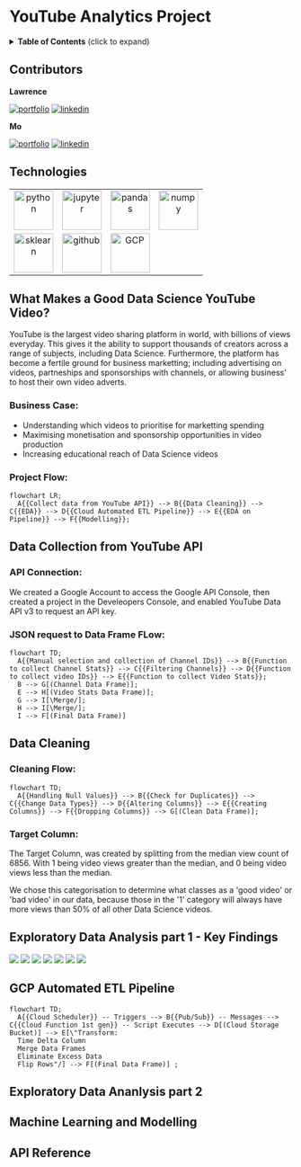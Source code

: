 # YouTube Analytics Project

<details>
  <summary><strong>Table of Contents</strong> (click to expand)</summary>

<!-- toc -->
- [Contributors](https://github.com/LHide14/YouTube-Analytics#Contributors)
- [Technologies](https://github.com/LHide14/YouTube-Analytics#Technologies)
- [What Makes a Good Data Science Video](https://github.com/LHide14/YouTube-Analytics#What-Makes-a-Good-Data-Science-YouTube-Video?)
- [Data Collection from YouTube API](https://github.com/LHide14/YouTube-Analytics#Data-Collection-from-YouTube-API)
- [Data Cleaning](https://github.com/LHide14/YouTube-Analytics#Data-Cleaning)
- [Exploratory Data Analysis part 1 - Key Findings](https://github.com/LHide14/YouTube-Analytics#Exploratory-Data-Analysis-part-1---Key-Findings)
- [Cloud Automated ETL Pipeline](https://github.com/LHide14/YouTube-Analytics#Cloud-Automated-ETL-Pipeline)
- [Exploratory Data Ananlysis part 2](https://github.com/LHide14/YouTube-Analytics#Exploratory-Data-Ananlysis-part-2)
- [Machine Learning and Modelling](https://github.com/LHide14/YouTube-Analytics#Machine-Learning-and-Modelling)
<!-- tocstop -->
</details>

## Contributors

**Lawrence**

[![portfolio](https://img.shields.io/badge/my_portfolio-000?style=for-the-badge&logo=ko-fi&logoColor=white)](https://github.com/LHide14)
[![linkedin](https://img.shields.io/badge/linkedin-0A66C2?style=for-the-badge&logo=linkedin&logoColor=white)](https://www.linkedin.com/in/lawrence-hide-417255144/)

**Mo**

[![portfolio](https://img.shields.io/badge/my_portfolio-000?style=for-the-badge&logo=ko-fi&logoColor=white)](https://github.com/mms-mirza)
[![linkedin](https://img.shields.io/badge/linkedin-0A66C2?style=for-the-badge&logo=linkedin&logoColor=white)](https://www.linkedin.com/in/mms-mirza/)

## Technologies

<table align='float:left;'>
    <tr>
        <td align='center'><img width="70" src="https://github.com/LHide14/LHide14/blob/main/python.png" title="python"></td>
        <td align='center'><img width="70" src="https://github.com/LHide14/LHide14/blob/main/jupyter.png" title="jupyter"></td>
        <td align='center'><img width="70" src="https://github.com/LHide14/LHide14/blob/main/pandas.png" title="pandas"></td>
        <td align='center'><img width="70" src="https://github.com/LHide14/LHide14/blob/main/numpy.png" title="numpy"></td>
    </tr>
    <tr>
        <td align='center'><img width="70" src="https://github.com/LHide14/LHide14/blob/main/2560px-Scikit_learn_logo_small.svg.png" title="sklearn"></td>
        <td align='center'><img width="70" src="https://github.com/LHide14/LHide14/blob/main/github.png" title="github"></td>
        <td align='center'><img width="70" src="https://github.com/LHide14/LHide14/blob/main/icons8-google-cloud-50.png" title="GCP"></td>
    </tr>
</table>  

## What Makes a Good Data Science YouTube Video?

YouTube is the largest video sharing platform in world, with billions of views everyday. This gives it the ability to support thousands of creators across a range of subjects, including Data Science. Furthermore, the platform has become a fertile ground for business marketting; including advertising on videos, partneships and sponsorships with channels, or allowing business' to host their own video adverts.

### Business Case:
- Understanding which videos to prioritise for marketting spending
- Maximising monetisation and sponsorship opportunities in video production
- Increasing educational reach of Data Science videos

### Project Flow:
```mermaid
flowchart LR;
  A{{Collect data from YouTube API}} --> B{{Data Cleaning}} --> C{{EDA}} --> D{{Cloud Automated ETL Pipeline}} --> E{{EDA on Pipeline}} --> F{{Modelling}};
```

## Data Collection from YouTube API

### API Connection:
We created a Google Account to access the Google API Console, then created a project in the Develeopers Console, and enabled YouTube Data API v3 to request an API key.

### JSON request to Data Frame FLow:
```mermaid
flowchart TD;
  A{{Manual selection and collection of Channel IDs}} --> B{{Function to collect Channel Stats}} --> C{{Filtering Channels}} --> D{{Function to collect video IDs}} --> E{{Function to collect Video Stats}};
  B --> G[(Channel Data Frame)];
  E --> H[(Video Stats Data Frame)];
  G --> I[\Merge/];
  H --> I[\Merge/];
  I --> F[(Final Data Frame)]
```

## Data Cleaning

### Cleaning Flow:
```mermaid
flowchart TD;
  A{{Handling Null Values}} --> B{{Check for Duplicates}} --> C{{Change Data Types}} --> D{{Altering Columns}} --> E{{Creating Columns}} --> F{{Dropping Columns}} --> G[(Clean Data Frame)];
```

### Target Column:
The Target Column, was created by splitting from the median view count of 6856. With 1 being video views greater than the median, and 0 being video views less than the median.

We chose this categorisation to determine what classes as a 'good video' or 'bad video' in our data, because those in the '1' category will always have more views than 50% of all other Data Science videos.

## Exploratory Data Analysis part 1 - Key Findings
<img src="https://github.com/LHide14/YouTube-Analytics/blob/main/README_visualisations/viewcount_distribution.png">
<img src="https://github.com/LHide14/YouTube-Analytics/blob/main/README_visualisations/category_distribution.png">
<img src="https://github.com/LHide14/YouTube-Analytics/blob/main/README_visualisations/toptags_distribution.png">
<img src="https://github.com/LHide14/YouTube-Analytics/blob/main/README_visualisations/subscribersVSviewcount.png">
<img src="https://github.com/LHide14/YouTube-Analytics/blob/main/README_visualisations/nooftagsVSviewcount.png">
<img src="https://github.com/LHide14/YouTube-Analytics/blob/main/README_visualisations/licensedcontentVStarget.png">
<img src="https://github.com/LHide14/YouTube-Analytics/blob/main/README_visualisations/channelVStarget_percentage.png">

## GCP Automated ETL Pipeline
```mermaid
flowchart TD;
  A{{Cloud Scheduler}} -- Triggers --> B{{Pub/Sub}} -- Messages --> C{{Cloud Function 1st gen}} -- Script Executes --> D[(Cloud Storage Bucket)] --> E[\"Transform:
  Time Delta Column
  Merge Data Frames
  Eliminate Excess Data
  Flip Rows"/] --> F[(Final Data Frame)] ;
```
  
## Exploratory Data Ananlysis part 2

## Machine Learning and Modelling

## API Reference


